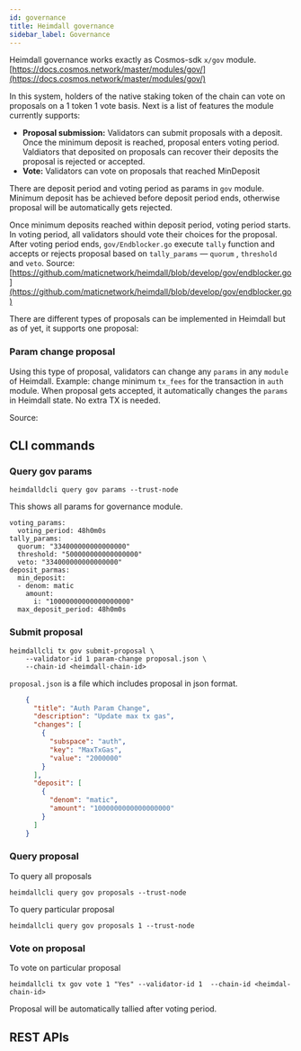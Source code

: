 ```yaml
---
id: governance
title: Heimdall governance
sidebar_label: Governance
---
```

Heimdall governance works exactly as Cosmos-sdk `x/gov` module. [https://docs.cosmos.network/master/modules/gov/](https://docs.cosmos.network/master/modules/gov/) 

In this system, holders of the native staking token of the chain can vote on proposals on a 1 token 1 vote basis. Next is a list of features the module currently supports:

- **Proposal submission:** Validators can submit proposals with a deposit. Once the minimum deposit is reached, proposal enters voting period. Valdiators that deposited on proposals can recover their deposits the proposal is rejected or accepted.
- **Vote:** Validators can vote on proposals that reached MinDeposit

There are deposit period and voting period as params in `gov` module. Minimum deposit has be achieved before deposit period ends, otherwise proposal will be automatically gets rejected. 

Once minimum deposits reached within deposit period, voting period starts. In voting period, all validators should vote their choices for the proposal. After voting period ends, `gov/Endblocker.go` execute `tally`  function and accepts or rejects proposal based on `tally_params` — `quorum` , `threshold` and `veto`. Source: [https://github.com/maticnetwork/heimdall/blob/develop/gov/endblocker.go](https://github.com/maticnetwork/heimdall/blob/develop/gov/endblocker.go)

There are different  types of proposals can be implemented in Heimdall but as of yet, it supports one proposal:

### **Param change proposal**

Using this type of proposal, validators can change any `params` in any `module` of Heimdall. Example: change minimum `tx_fees` for the transaction in `auth` module. When proposal gets accepted, it automatically changes the `params` in Heimdall state. No extra TX is needed. 

Source: 

## CLI commands

### Query gov params

    heimdalldcli query gov params --trust-node

This shows all params for governance module.

    voting_params:
      voting_period: 48h0m0s
    tally_params:
      quorum: "334000000000000000"
      threshold: "500000000000000000"
      veto: "334000000000000000"
    deposit_parmas:
      min_deposit:
      - denom: matic
        amount:
          i: "10000000000000000000"
      max_deposit_period: 48h0m0s

### Submit proposal

    heimdallcli tx gov submit-proposal \
    	--validator-id 1 param-change proposal.json \
    	--chain-id <heimdall-chain-id>

`proposal.json` is a file which includes proposal in json format.
```json
    {
      "title": "Auth Param Change",
      "description": "Update max tx gas",
      "changes": [
        {
          "subspace": "auth",
          "key": "MaxTxGas",
          "value": "2000000"
        }
      ],
      "deposit": [
        {
          "denom": "matic",
          "amount": "1000000000000000000"
        }
      ]
    }
```
### Query proposal

To query all proposals

    heimdallcli query gov proposals --trust-node

To query particular proposal

    heimdallcli query gov proposals 1 --trust-node

### Vote on proposal

To vote on particular proposal 

    heimdallcli tx gov vote 1 "Yes" --validator-id 1  --chain-id <heimdal-chain-id>

Proposal will be automatically tallied after voting period.

## REST APIs